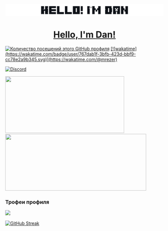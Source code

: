 <a href="https://github.com/mrezeryt"><img src="assets/images/hellonew.png"></img>
<h1 align="center">Hello, I'm <a href="https://mrezer.ru/" target="_blank">Dan!</a></h1> 
<a href="https://github.com/mrezeryt"><img src="https://komarev.com/ghpvc/?username=MrEzerYT&label=просмотры+профиля" alt="Количество посещений этого GitHub профиля"></img></a>
<a href="https://wakatime.com/@mrezer">[![wakatime](https://wakatime.com/badge/user/767dab1f-3bfb-423d-bbf9-cc78e2a9b345.svg)](https://wakatime.com/@mrezer)</a>
</a>

[![Discord](https://lanyard.cnrad.dev/api/578533097293873162)](https://discord.com/users/578533097293873162)

<div>
  <img height="180em" width="378em" src="https://github-readme-stats.vercel.app/api?username=mrezeryt&count_private=true&show_icons=true&theme=github_dark"/>
  <img height="180em" width="448em" src="https://github-readme-stats.vercel.app/api/top-langs/?username=mrezeryt&langs_count=6&layout=compact&theme=github_dark"/>
</div>

### Трофеи профиля
<img src="https://github-profile-trophy.vercel.app/?username=mrezeryt&column=3&theme=onedark"/>

<a href="https://mrezer.ru">[![GitHub Streak](https://github-readme-streak-stats.herokuapp.com/?user=mrezeryt)](https://git.io/streak-stats)</a>
